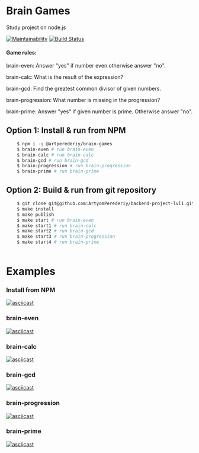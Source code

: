 # Brain Games
Study project on node.js

[![Maintainability](https://api.codeclimate.com/v1/badges/acf9611492553fa45791/maintainability)](https://codeclimate.com/github/ArtyomPerederiy/backend-project-lvl1/maintainability) [![Build Status](https://travis-ci.org/ArtyomPerederiy/backend-project-lvl1.svg?branch=master)](https://travis-ci.org/ArtyomPerederiy/backend-project-lvl1)

#### Game rules: 
brain-even: Answer "yes" if number even otherwise answer "no".

brain-calc: What is the result of the expression?

brain-gcd: Find the greatest common divisor of given numbers.

brain-progression: What number is missing in the progression?

brain-prime: Answer "yes" if given number is prime. Otherwise answer "no".

## Option 1: Install & run from NPM

```sh
    $ npm i -g @artperederiy/brain-games
    $ brain-even # run brain-even
    $ brain-calc # run brain-calc
    $ brain-gcd # run brain-gcd
    $ brain-progression # run brain-progression
    $ brain-prime # run brain-prime
```

## Option 2: Build & run from git repository

```sh
    $ git clone git@github.com:ArtyomPerederiy/backend-project-lvl1.git 
    $ make install
    $ make publish
    $ make start # run brain-even
    $ make start1 # run brain-calc
    $ make start2 # run brain-gcd
    $ make start3 # run brain-progression
    $ make start4 # run brain-prime 
    
``` 

# Examples 

### Install from NPM 

[![asciicast](https://asciinema.org/a/kwdxryavEdHavbyW1AEgg5Kd8.svg)](https://asciinema.org/a/kwdxryavEdHavbyW1AEgg5Kd8)

### brain-even
[![asciicast](https://asciinema.org/a/263892.svg)](https://asciinema.org/a/263892)

### brain-calc
[![asciicast](https://asciinema.org/a/263895.svg)](https://asciinema.org/a/263895)

### brain-gcd
[![asciicast](https://asciinema.org/a/263908.svg)](https://asciinema.org/a/263908)

### brain-progression
[![asciicast](https://asciinema.org/a/263891.svg)](https://asciinema.org/a/263891)

### brain-prime
[![asciicast](https://asciinema.org/a/263906.svg)](https://asciinema.org/a/263906)

